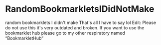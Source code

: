 # RandomBookmarkletsIDidNotMake
random bookmarklets I didn't make
That's all I have to say lol
Edit: Please do not use this it's very outdated and broken. If you want to use the bookmarklet hub please go to my other respiratory named “BookmarkletHub”